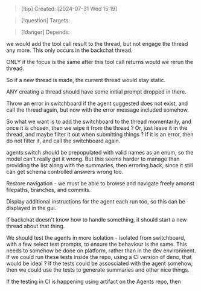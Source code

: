 
>[!tip] Created: [2024-07-31 Wed 15:19]

>[!question] Targets: 

>[!danger] Depends: 

we would add the tool call result to the thread, but not engage the thread any more.
This only occurs in the backchat thread.

ONLY if the focus is the same after this tool call returns would we rerun the thread.

So if a new thread is made, the current thread would stay static.

ANY creating a thread should have some initial prompt dropped in there.

Throw an error in switchboard if the agent suggested does not exist, and call the thread again, but now with the error message included somehow.


So what we want is to add the switchboard to the thread momentarily, and once it is chosen, then we wipe it from the thread ?
Or, just leave it in the thread, and maybe filter it out when submitting things ?
If it is an error, then do not filter it, and call the switchboard again.

agents:switch should be prepopulated with valid names as an enum, so the model can't really get it wrong.  But this seems harder to manage than providing the list along with the summaries, then erroring back, since it still can get schema controlled answers wrong too.

Restore navigation - we must be able to browse and navigate freely amonst filepaths, branches, and commits.

Display additional instructions for the agent each run too, so this can be displayed in the gui.

If backchat doesn't know how to handle something, it should start a new thread about that thing.

We should test the agents in more isolation - isolated from switchboard, with a few select test prompts, to ensure the behaviour is the same.
This needs to somehow be done on platform, rather than in the dev environment.
If we could run these tests inside the repo, using a CI version of deno, that would be ideal ?
If the tests could be assosciated with the agent somehow, then we could use the tests to generate summaries and other nice things.

If the testing in CI is happening using artifact on the Agents repo, then 